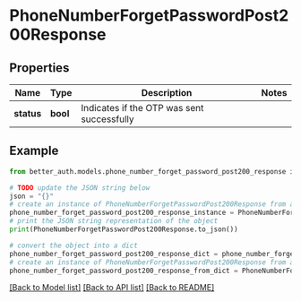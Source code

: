 # PhoneNumberForgetPasswordPost200Response


## Properties

Name | Type | Description | Notes
------------ | ------------- | ------------- | -------------
**status** | **bool** | Indicates if the OTP was sent successfully | 

## Example

```python
from better_auth.models.phone_number_forget_password_post200_response import PhoneNumberForgetPasswordPost200Response

# TODO update the JSON string below
json = "{}"
# create an instance of PhoneNumberForgetPasswordPost200Response from a JSON string
phone_number_forget_password_post200_response_instance = PhoneNumberForgetPasswordPost200Response.from_json(json)
# print the JSON string representation of the object
print(PhoneNumberForgetPasswordPost200Response.to_json())

# convert the object into a dict
phone_number_forget_password_post200_response_dict = phone_number_forget_password_post200_response_instance.to_dict()
# create an instance of PhoneNumberForgetPasswordPost200Response from a dict
phone_number_forget_password_post200_response_from_dict = PhoneNumberForgetPasswordPost200Response.from_dict(phone_number_forget_password_post200_response_dict)
```
[[Back to Model list]](../README.md#documentation-for-models) [[Back to API list]](../README.md#documentation-for-api-endpoints) [[Back to README]](../README.md)


